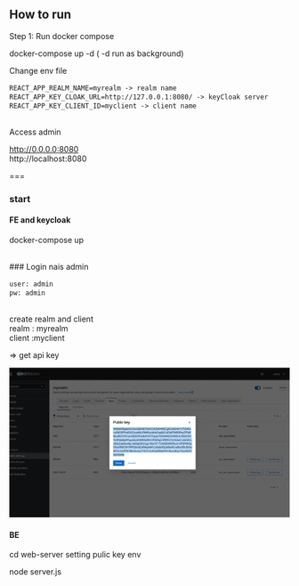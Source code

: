 ## How to run

Step 1: Run docker compose <br/>

docker-compose up  -d ( -d run as background)<br/>

Change env file <br/>


```
REACT_APP_REALM_NAME=myrealm -> realm name
REACT_APP_KEY_CLOAK_URL=http://127.0.0.1:8080/ -> keyCloak server
REACT_APP_KEY_CLIENT_ID=myclient -> client name
```


<br/>
Access admin

http://0.0.0.0:8080 
<br/>
http://localhost:8080 

===
### start

#### FE and keycloak
docker-compose up



<br/>
### Login nais admin
<br/>

```
user: admin
pw: admin
```

<br/>
create realm and client
<br/>
realm : myrealm
<br/>
client :myclient


=> get api key



![key img](./key.png)
#### BE
cd web-server 
setting pulic key env

node server.js
